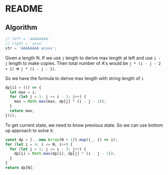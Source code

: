# README

## Algorithm

```js
// left = 'AAAAAAAA'
// right = 'acvv'
str = 'AAAAAAAA acvvv';
```

Given a length N. If we use `j` length to derive max length at left and use `i - j` length to make copies. Then total number of A's would be `j * (i - j - 2 + 1)` => `j * (i - j - 1)`.

So we have the formula to derive max length with string length of `i`

```js
dp[i] = (() => {
  let max = i;
  for (let j = 1; j <= i - 3; j++) {
    max = Math.max(max, dp[j] * (i - j - 1));
  }
  return max;
})();
```

To get current state, we need to know previous state. So we can use bottom up approach to solve it.

```js
const dp = [...new Array(N + 1)].map((_, i) => i);
for (let i = 4; i <= N; i++) {
  for (let j = 1; j <= i - 3; j++) {
    dp[i] = Math.max(dp[i], dp[j] * (i - j - 1));
  }
}
return dp[N];
```
